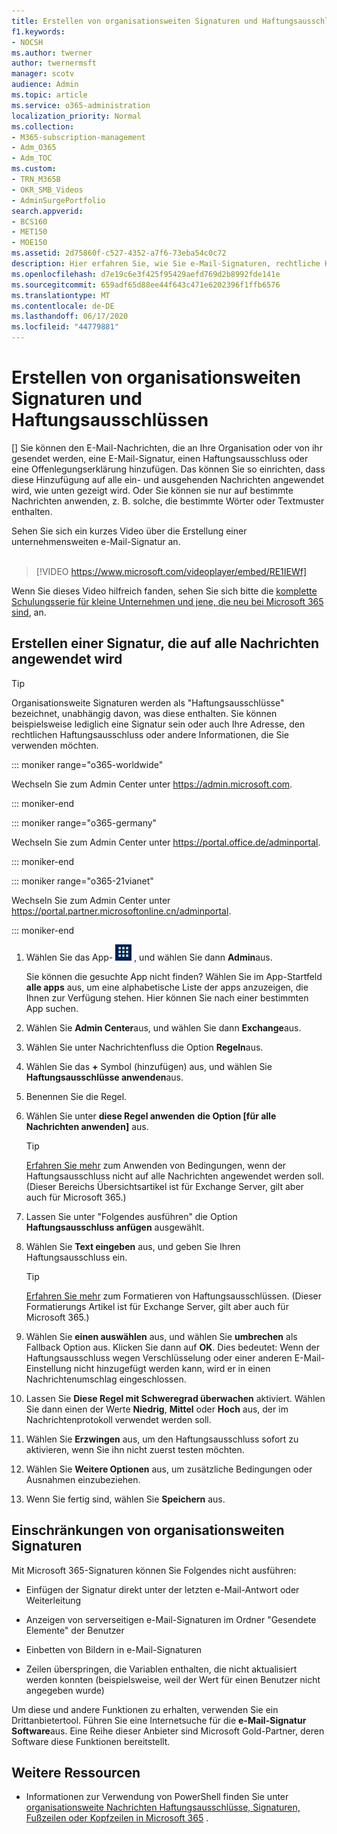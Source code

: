 ```yaml
---
title: Erstellen von organisationsweiten Signaturen und Haftungsausschlüssen
f1.keywords:
- NOCSH
ms.author: twerner
author: twernermsft
manager: scotv
audience: Admin
ms.topic: article
ms.service: o365-administration
localization_priority: Normal
ms.collection:
- M365-subscription-management
- Adm_O365
- Adm_TOC
ms.custom:
- TRN_M365B
- OKR_SMB_Videos
- AdminSurgePortfolio
search.appverid:
- BCS160
- MET150
- MOE150
ms.assetid: 2d75860f-c527-4352-a7f6-73eba54c0c72
description: Hier erfahren Sie, wie Sie e-Mail-Signaturen, rechtliche Hinweise oder Offenlegungserklärungen allen e-Mail-Nachrichten hinzufügen, die Ihre Organisation betreten oder verlassen.
ms.openlocfilehash: d7e19c6e3f425f95429aefd769d2b8992fde141e
ms.sourcegitcommit: 659adf65d88ee44f643c471e6202396f1ffb6576
ms.translationtype: MT
ms.contentlocale: de-DE
ms.lasthandoff: 06/17/2020
ms.locfileid: "44779881"
---
```

# <a name="create-organization-wide-signatures-and-disclaimers"></a>Erstellen von organisationsweiten Signaturen und Haftungsausschlüssen

 [] Sie können den E-Mail-Nachrichten, die an Ihre Organisation oder von ihr gesendet werden, eine E-Mail-Signatur, einen Haftungsausschluss oder eine Offenlegungserklärung hinzufügen. Das können Sie so einrichten, dass diese Hinzufügung auf alle ein- und ausgehenden Nachrichten angewendet wird, wie unten gezeigt wird. Oder Sie können sie nur auf bestimmte Nachrichten anwenden, z. B. solche, die bestimmte Wörter oder Textmuster enthalten.

 Sehen Sie sich ein kurzes Video über die Erstellung einer unternehmensweiten e-Mail-Signatur an. <br><br>
  
> [!VIDEO https://www.microsoft.com/videoplayer/embed/RE1IEWf] 

Wenn Sie dieses Video hilfreich fanden, sehen Sie sich bitte die [komplette Schulungsserie für kleine Unternehmen und jene, die neu bei Microsoft 365 sind](https://support.microsoft.com/office/6ab4bbcd-79cf-4000-a0bd-d42ce4d12816), an.

## <a name="create-a-signature-that-applies-to-all-messages"></a>Erstellen einer Signatur, die auf alle Nachrichten angewendet wird

> [!TIP]
> Organisationsweite Signaturen werden als "Haftungsausschlüsse" bezeichnet, unabhängig davon, was diese enthalten. Sie können beispielsweise lediglich eine Signatur sein oder auch Ihre Adresse, den rechtlichen Haftungsausschluss oder andere Informationen, die Sie verwenden möchten.
    
::: moniker range="o365-worldwide"

Wechseln Sie zum Admin Center unter <a href="https://go.microsoft.com/fwlink/p/?linkid=2024339" target="_blank">https://admin.microsoft.com</a>.

::: moniker-end

::: moniker range="o365-germany"

Wechseln Sie zum Admin Center unter <a href="https://go.microsoft.com/fwlink/p/?linkid=848041" target="_blank">https://portal.office.de/adminportal</a>.

::: moniker-end

::: moniker range="o365-21vianet"

Wechseln Sie zum Admin Center unter <a href="https://go.microsoft.com/fwlink/p/?linkid=850627" target="_blank">https://portal.partner.microsoftonline.cn/adminportal</a>.

::: moniker-end

1. Wählen Sie das App- ![ Startfeld aus ](../../media/7502f4ec-3c9a-435d-a7b4-b9cda85189a7.png) , und wählen Sie dann **Admin**aus.
   
    Sie können die gesuchte App nicht finden? Wählen Sie im App-Startfeld **alle apps** aus, um eine alphabetische Liste der apps anzuzeigen, die Ihnen zur Verfügung stehen. Hier können Sie nach einer bestimmten App suchen. 
    
2. Wählen Sie **Admin Center**aus, und wählen Sie dann **Exchange**aus.
    
3. Wählen Sie unter Nachrichtenfluss die Option **Regeln**aus.
    
4. Wählen Sie das **+** Symbol (hinzufügen) aus, und wählen Sie **Haftungsausschlüsse anwenden**aus.
    
5. Benennen Sie die Regel.
    
6. Wählen Sie unter **diese Regel anwenden** **die Option [für alle Nachrichten anwenden]** aus.
    
    > [!TIP]
    > [Erfahren Sie mehr](https://docs.microsoft.com/Exchange/policy-and-compliance/mail-flow-rules/signatures#Scoping) zum Anwenden von Bedingungen, wenn der Haftungsausschluss nicht auf alle Nachrichten angewendet werden soll. (Dieser Bereichs Übersichtsartikel ist für Exchange Server, gilt aber auch für Microsoft 365.) 
  
7. Lassen Sie unter "Folgendes ausführen" die Option **Haftungsausschluss anfügen** ausgewählt. 
    
8.  Wählen Sie **Text eingeben** aus, und geben Sie Ihren Haftungsausschluss ein. 
    
    > [!TIP]
    > [Erfahren Sie mehr](https://docs.microsoft.com/Exchange/policy-and-compliance/mail-flow-rules/signatures#FormatDisclaimer) zum Formatieren von Haftungsausschlüssen. (Dieser Formatierungs Artikel ist für Exchange Server, gilt aber auch für Microsoft 365.) 

9. Wählen Sie **einen auswählen** aus, und wählen Sie **umbrechen** als Fallback Option aus. Klicken Sie dann auf **OK**. Dies bedeutet: Wenn der Haftungsausschluss wegen Verschlüsselung oder einer anderen E-Mail-Einstellung nicht hinzugefügt werden kann, wird er in einen Nachrichtenumschlag eingeschlossen.
    
10. Lassen Sie **Diese Regel mit Schweregrad überwachen** aktiviert. Wählen Sie dann einen der Werte **Niedrig**, **Mittel** oder **Hoch** aus, der im Nachrichtenprotokoll verwendet werden soll. 
    
11. Wählen Sie **Erzwingen** aus, um den Haftungsausschluss sofort zu aktivieren, wenn Sie ihn nicht zuerst testen möchten. 
    
12. Wählen Sie **Weitere Optionen** aus, um zusätzliche Bedingungen oder Ausnahmen einzubeziehen. 
    
13. Wenn Sie fertig sind, wählen Sie **Speichern** aus. 
    
## <a name="limitations-of-organization-wide-signatures"></a>Einschränkungen von organisationsweiten Signaturen

Mit Microsoft 365-Signaturen können Sie Folgendes nicht ausführen:
  
- Einfügen der Signatur direkt unter der letzten e-Mail-Antwort oder Weiterleitung
    
- Anzeigen von serverseitigen e-Mail-Signaturen im Ordner "Gesendete Elemente" der Benutzer
    
- Einbetten von Bildern in e-Mail-Signaturen
    
- Zeilen überspringen, die Variablen enthalten, die nicht aktualisiert werden konnten (beispielsweise, weil der Wert für einen Benutzer nicht angegeben wurde)
    
Um diese und andere Funktionen zu erhalten, verwenden Sie ein Drittanbietertool. Führen Sie eine Internetsuche für die **e-Mail-Signatur Software**aus. Eine Reihe dieser Anbieter sind Microsoft Gold-Partner, deren Software diese Funktionen bereitstellt. 
  
## <a name="more-resources"></a>Weitere Ressourcen

- Informationen zur Verwendung von PowerShell finden Sie unter [organisationsweite Nachrichten Haftungsausschlüsse, Signaturen, Fußzeilen oder Kopfzeilen in Microsoft 365](https://docs.microsoft.com/exchange/security-and-compliance/mail-flow-rules/disclaimers-signatures-footers-or-headers) . 
    

